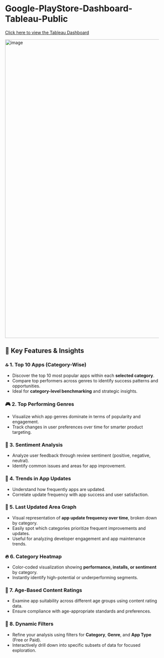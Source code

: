 # Google-PlayStore-Dashboard-Tableau-Public

[Click here to view the Tableau Dashboard](https://public.tableau.com/app/profile/sundus.firdous/viz/Google_Play_Store_Dashboard_17541265197940/Dashboard)

<img width="1920" height="976" alt="image" src="https://github.com/user-attachments/assets/92322754-9b81-4d23-986b-e23ae0828f06" />


## 🌟 Key Features & Insights

### 🔝 1. **Top 10 Apps (Category-Wise)**

* Discover the top 10 most popular apps within each **selected category**.
* Compare top performers across genres to identify success patterns and opportunities.
* Ideal for **category-level benchmarking** and strategic insights.

### 🎮 2. **Top Performing Genres**

* Visualize which app genres dominate in terms of popularity and engagement.
* Track changes in user preferences over time for smarter product targeting.

### 💬 3. **Sentiment Analysis**

* Analyze user feedback through review sentiment (positive, negative, neutral).
* Identify common issues and areas for app improvement.

### 🔁 4. **Trends in App Updates**

* Understand how frequently apps are updated.
* Correlate update frequency with app success and user satisfaction.

### 📅 5. **Last Updated Area Graph**

* Visual representation of **app update frequency over time**, broken down by category.
* Easily spot which categories prioritize frequent improvements and updates.
* Useful for analyzing developer engagement and app maintenance trends.

### 🔥 6. **Category Heatmap**

* Color-coded visualization showing **performance, installs, or sentiment** by category.
* Instantly identify high-potential or underperforming segments.

### 👶 7. **Age-Based Content Ratings**

* Examine app suitability across different age groups using content rating data.
* Ensure compliance with age-appropriate standards and preferences.

### 🧩 8. **Dynamic Filters**

* Refine your analysis using filters for **Category**, **Genre**, and **App Type** (Free or Paid).
* Interactively drill down into specific subsets of data for focused exploration.
